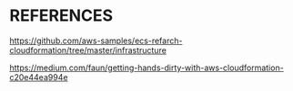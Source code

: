 # REFERENCES

https://github.com/aws-samples/ecs-refarch-cloudformation/tree/master/infrastructure

https://medium.com/faun/getting-hands-dirty-with-aws-cloudformation-c20e44ea994e